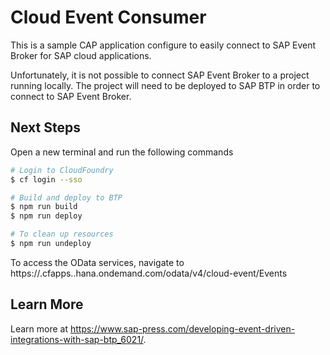 # Cloud Event Consumer

This is a sample CAP application configure to easily connect to SAP Event Broker for SAP cloud applications.

Unfortunately, it is not possible to connect SAP Event Broker to a project running locally. The project will need to be deployed to SAP BTP in order to connect to SAP Event Broker.

## Next Steps

Open a new terminal and run the following commands
```bash
# Login to CloudFoundry
$ cf login --sso

# Build and deploy to BTP
$ npm run build
$ npm run deploy

# To clean up resources
$ npm run undeploy
```

To access the OData services, navigate to https://<app-route>.cfapps.<region>.hana.ondemand.com/odata/v4/cloud-event/Events

## Learn More

Learn more at https://www.sap-press.com/developing-event-driven-integrations-with-sap-btp_6021/.
